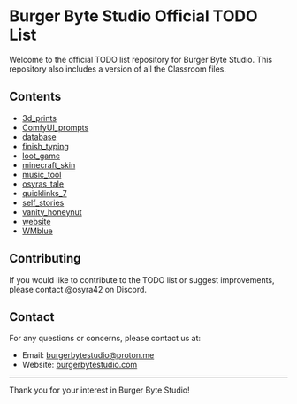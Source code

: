 # Burger Byte Studio Official TODO List

Welcome to the official TODO list repository for Burger Byte Studio. This repository also includes a version of all the Classroom files.

## Contents

- [3d_prints](3d_prints.md)
- [ComfyUI_prompts](ComfyUI_prompts.md)
- [database](database.md)
- [finish_typing](finish_typing.md)
- [loot_game](loot_game.md)
- [minecraft_skin](minecraft_skin.md)
- [music_tool](music_tool.md)
- [osyras_tale](osyras_tale.md)
- [quicklinks_7](quicklinks_7.md)
- [self_stories](self_stories.md)
- [vanity_honeynut](vanity_honeynut.md)
- [website](website.md)
- [WMblue](WMblue.md)

## Contributing

If you would like to contribute to the TODO list or suggest improvements, please contact @osyra42 on Discord.

## Contact

For any questions or concerns, please contact us at:

- Email: [burgerbytestudio@proton.me](mailto:burgerbytestudio@proton.me)
- Website: [burgerbytestudio.com](https://burgerbytestudio.com)

---

Thank you for your interest in Burger Byte Studio!

